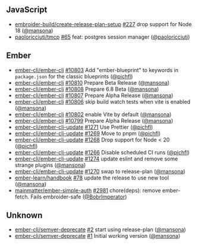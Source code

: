 ## JavaScript

- [embroider-build/create-release-plan-setup] [#227](https://github.com/embroider-build/create-release-plan-setup/pull/227) drop support for Node 18 ([@mansona])
- [paoloricciuti/tmcp] [#65](https://github.com/paoloricciuti/tmcp/pull/65) feat: postgres session manager ([@paoloricciuti])

## Ember

- [ember-cli/ember-cli] [#10803](https://github.com/ember-cli/ember-cli/pull/10803) Add "ember-blueprint" to keywords in `package.json` for the classic blueprints ([@pichfl])
- [ember-cli/ember-cli] [#10810](https://github.com/ember-cli/ember-cli/pull/10810) Prepare Beta Release ([@mansona])
- [ember-cli/ember-cli] [#10808](https://github.com/ember-cli/ember-cli/pull/10808) Prepare 6.8 Beta ([@mansona])
- [ember-cli/ember-cli] [#10807](https://github.com/ember-cli/ember-cli/pull/10807) Prepare Alpha Release ([@mansona])
- [ember-cli/ember-cli] [#10806](https://github.com/ember-cli/ember-cli/pull/10806) skip build watch tests when vite is enabled ([@mansona])
- [ember-cli/ember-cli] [#10802](https://github.com/ember-cli/ember-cli/pull/10802) enable Vite by default ([@mansona])
- [ember-cli/ember-cli] [#10799](https://github.com/ember-cli/ember-cli/pull/10799) Prepare Alpha Release ([@mansona])
- [ember-cli/ember-cli-update] [#1271](https://github.com/ember-cli/ember-cli-update/pull/1271) Use Prettier ([@pichfl])
- [ember-cli/ember-cli-update] [#1269](https://github.com/ember-cli/ember-cli-update/pull/1269) Move to pnpm ([@pichfl])
- [ember-cli/ember-cli-update] [#1268](https://github.com/ember-cli/ember-cli-update/pull/1268) Drop support for Node < 20 ([@pichfl])
- [ember-cli/ember-cli-update] [#1266](https://github.com/ember-cli/ember-cli-update/pull/1266) Disable scheduled CI runs ([@pichfl])
- [ember-cli/ember-cli-update] [#1274](https://github.com/ember-cli/ember-cli-update/pull/1274) update eslint and remove some strange plugins ([@mansona])
- [ember-cli/ember-cli-update] [#1270](https://github.com/ember-cli/ember-cli-update/pull/1270) swap to release-plan ([@mansona])
- [ember-learn/handbook] [#78](https://github.com/ember-learn/handbook/pull/78) update the release to use new tool ([@mansona])
- [mainmatter/ember-simple-auth] [#2981](https://github.com/mainmatter/ember-simple-auth/pull/2981) chore(deps): remove ember-fetch. Fails embroider-safe ([@BobrImperator])

## Unknown

- [ember-cli/semver-deprecate] [#2](https://github.com/ember-cli/semver-deprecate/pull/2) start using release-plan ([@mansona])
- [ember-cli/semver-deprecate] [#1](https://github.com/ember-cli/semver-deprecate/pull/1) Initial working version ([@mansona])

[@BobrImperator]: https://github.com/BobrImperator
[@mansona]: https://github.com/mansona
[@paoloricciuti]: https://github.com/paoloricciuti
[@pichfl]: https://github.com/pichfl
[ember-cli/ember-cli-update]: https://github.com/ember-cli/ember-cli-update
[ember-cli/ember-cli]: https://github.com/ember-cli/ember-cli
[ember-cli/semver-deprecate]: https://github.com/ember-cli/semver-deprecate
[ember-learn/handbook]: https://github.com/ember-learn/handbook
[embroider-build/create-release-plan-setup]: https://github.com/embroider-build/create-release-plan-setup
[mainmatter/ember-simple-auth]: https://github.com/mainmatter/ember-simple-auth
[paoloricciuti/tmcp]: https://github.com/paoloricciuti/tmcp
